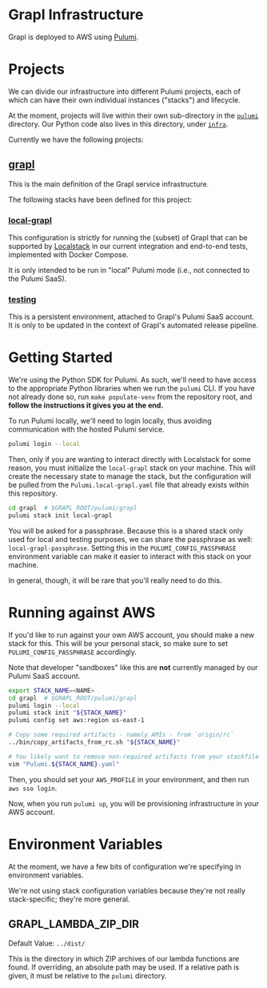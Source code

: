 Grapl Infrastructure
====================

Grapl is deployed to AWS using [Pulumi][pulumi].

# Projects
We can divide our infrastructure into different Pulumi projects, each
of which can have their own individual instances ("stacks") and
lifecycle.

At the moment, projects will live within their own sub-directory in
the [`pulumi`](./) directory. Our Python code also lives in this directory,
under [`infra`](./infra).

Currently we have the following projects:
## [grapl](./grapl)

This is the main definition of the Grapl service infrastructure.

The following stacks have been defined for this project:

### [local-grapl](./grapl/Pulumi.local-grapl.yaml)
This configuration is strictly for running the (subset) of Grapl that
can be supported by [Localstack][ls] in our current integration and
end-to-end tests, implemented with Docker Compose.

It is only intended to be run in "local" Pulumi mode (i.e., not
connected to the Pulumi SaaS).

### [testing](./grapl/Pulumi.testing.yaml)
This is a persistent environment, attached to Grapl's Pulumi SaaS
account. It is only to be updated in the context of Grapl's automated
release pipeline.

# Getting Started

We're using the Python SDK for Pulumi. As such, we'll need to have
access to the appropriate Python libraries when we run the `pulumi`
CLI. If you have not already done so, run `make populate-venv` from
the repository root, and **follow the instructions it gives you at the
end.**

To run Pulumi locally, we'll need to login locally, thus avoiding
communication with the hosted Pulumi service.

```sh
pulumi login --local
```

Then, only if you are wanting to interact directly with Localstack for
some reason, you must initialize the `local-grapl` stack on your
machine. This will create the necessary state to manage the stack, but
the configuration will be pulled from the `Pulumi.local-grapl.yaml`
file that already exists within this repository.

```sh
cd grapl  # $GRAPL_ROOT/pulumi/grapl
pulumi stack init local-grapl
```

You will be asked for a passphrase. Because this is a shared stack
only used for local and testing purposes, we can share the passphrase
as well: `local-grapl-passphrase`. Setting this in the
`PULUMI_CONFIG_PASSPHRASE` environment variable can make it easier to
interact with this stack on your machine.

In general, though, it will be rare that you'll really need to do this.

# Running against AWS

If you'd like to run against your own AWS account, you should make a
new stack for this. This will be your personal stack, so make sure to
set `PULUMI_CONFIG_PASSPHRASE` accordingly.

Note that developer "sandboxes" like this are __not__ currently
managed by our Pulumi SaaS account.

```sh
export STACK_NAME=<NAME>
cd grapl  # $GRAPL_ROOT/pulumi/grapl
pulumi login --local
pulumi stack init "${STACK_NAME}"
pulumi config set aws:region us-east-1

# Copy some required artifacts - namely AMIs - from `origin/rc`
../bin/copy_artifacts_from_rc.sh "${STACK_NAME}"

# You likely want to remove non-required artifacts from your stackfile now
vim "Pulumi.${STACK_NAME}.yaml"
```

Then, you should set your `AWS_PROFILE` in your environment, and then
run `aws sso login`.

Now, when you run `pulumi up`, you will be provisioning infrastructure
in your AWS account.

# Environment Variables
At the moment, we have a few bits of configuration we're specifying in
environment variables.

We're not using stack configuration variables because they're not
really stack-specific; they're more general.

## GRAPL_LAMBDA_ZIP_DIR

Default Value: `../dist/`

This is the directory in which ZIP archives of our lambda functions
are found. If overriding, an absolute path may be used. If a relative
path is given, it must be relative to the `pulumi` directory.

[pulumi]: https://pulumi.com
[ls]: https://localstack.cloud/
